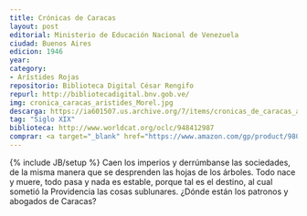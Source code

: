 ```yaml
---
title: Crónicas de Caracas
layout: post
editorial: Ministerio de Educación Nacional de Venezuela
ciudad: Buenos Aires
edicion: 1946
year:
category:
- Arístides Rojas
repositorio: Biblioteca Digital César Rengifo
repurl: http://bibliotecadigital.bnv.gob.ve/
img: cronica_caracas_aristides_Morel.jpg
descarga: https://ia601507.us.archive.org/7/items/cronicas_de_caracas_aristides_rojas/cronicas_de_caracas_aristides_rojas.pdf
tag: "Siglo XIX"
biblioteca: http://www.worldcat.org/oclc/948412987
comprar: <a target="_blank" href="https://www.amazon.com/gp/product/9806423321/ref=as_li_tl?ie=UTF8&camp=1789&creative=9325&creativeASIN=9806423321&linkCode=as2&tag=morelcoop-20&linkId=d65df8e936f27317414a33916ea1e5d9">Crónica De Caracas</a><img src="//ir-na.amazon-adsystem.com/e/ir?t=morelcoop-20&l=am2&o=1&a=9806423321" width="1" height="1" border="0" alt="" style="border:none !important; margin:0px !important;" />
---
```

{% include JB/setup %}
Caen los imperios y derrúmbanse las sociedades, de la misma manera que se desprenden las hojas de los árboles. Todo nace y muere, todo pasa y nada es estable, porque tal es el destino, al cual sometió la Providencia las cosas sublunares.
¿Dónde están los patronos y abogados de Caracas?

